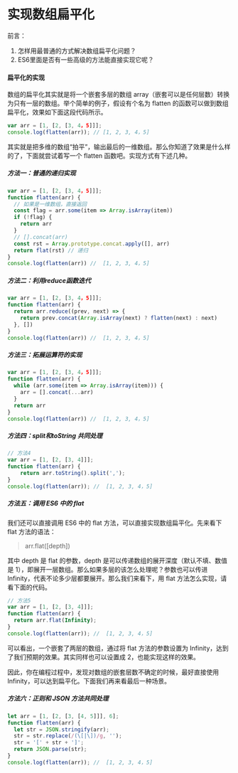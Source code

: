 # 实现数组扁平化

前言：

1. 怎样用最普通的方式解决数组扁平化问题？
2. ES6里面是否有一些高级的方法能直接实现它呢？



#### 扁平化的实现

数组的扁平化其实就是将一个嵌套多层的数组 array（嵌套可以是任何层数）转换为只有一层的数组。举个简单的例子，假设有个名为 flatten 的函数可以做到数组扁平化，效果如下面这段代码所示。

```js
var arr = [1, [2, [3, 4，5]]];
console.log(flatten(arr)); // [1, 2, 3, 4，5]
```

其实就是把多维的数组“拍平”，输出最后的一维数组。那么你知道了效果是什么样的了，下面就尝试着写一个 flatten 函数吧。实现方式有下述几种。



##### 方法一：普通的递归实现

```js
var arr = [1, [2, [3, 4，5]]];
function flatten(arr) {
  // 如果是一维数组，直接返回
  const flag = arr.some(item => Array.isArray(item))
  if (!flag) {
    return arr
  }
  // [].concat(arr)
  const rst = Array.prototype.concat.apply([], arr)
  return flat(rst) // 递归
}
console.log(flatten(arr)) //  [1, 2, 3, 4，5]
```



##### 方法二：利用reduce函数迭代

```js
var arr = [1, [2, [3, 4，5]]];
function flatten(arr) {
  return arr.reduce((prev, next) => {
    return prev.concat(Array.isArray(next) ? flatten(next) : next)
  }, [])
}
console.log(flatten(arr)) //  [1, 2, 3, 4，5]
```



##### 方法三：拓展运算符的实现

```js
var arr = [1, [2, [3, 4，5]]];
function flatten(arr) {
  while (arr.some(item => Array.isArray(item))) {
    arr = [].concat(...arr)
  }
  return arr
}
console.log(flatten(arr)) //  [1, 2, 3, 4，5]
```



##### 方法四：split和toString 共同处理

```js
// 方法4
var arr = [1, [2, [3, 4]]];
function flatten(arr) {
    return arr.toString().split(',');
}
console.log(flatten(arr)); //  [1, 2, 3, 4，5]
```



##### 方法五：调用 ES6 中的 flat

我们还可以直接调用 ES6 中的 flat 方法，可以直接实现数组扁平化。先来看下 flat 方法的语法：

> arr.flat([depth])

其中 depth 是 flat 的参数，depth 是可以传递数组的展开深度（默认不填、数值是 1），即展开一层数组。那么如果多层的该怎么处理呢？参数也可以传进 Infinity，代表不论多少层都要展开。那么我们来看下，用 flat 方法怎么实现，请看下面的代码。

```js
// 方法5
var arr = [1, [2, [3, 4]]];
function flatten(arr) {
  return arr.flat(Infinity);
}
console.log(flatten(arr)); //  [1, 2, 3, 4，5]
```

可以看出，一个嵌套了两层的数组，通过将 flat 方法的参数设置为 Infinity，达到了我们预期的效果。其实同样也可以设置成 2，也能实现这样的效果。

因此，你在编程过程中，发现对数组的嵌套层数不确定的时候，最好直接使用 Infinity，可以达到扁平化。下面我们再来看最后一种场景。

##### 方法六：正则和 JSON 方法共同处理

```js
let arr = [1, [2, [3, [4, 5]]], 6];
function flatten(arr) {
  let str = JSON.stringify(arr);
  str = str.replace(/(\[|\])/g, '');
  str = '[' + str + ']';
  return JSON.parse(str); 
}
console.log(flatten(arr)); //  [1, 2, 3, 4，5]
```

